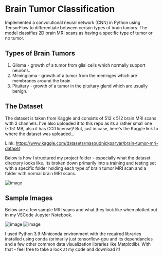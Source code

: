 # Brain Tumor Classification
Implemented a convolutional neural network (CNN) in Python using TensorFlow to differentiate between certain types of brain tumors. The model classifies 2D brain MRI scans as having a specific type of tumor or no tumor.

## Types of Brain Tumors
1. Glioma - growth of a tumor from glial cells which normally support neurons.
2. Meningioma - growth of a tumor from the meninges which are membranes around the brain.
3. Pituitary - growth of a tumor in the pituitary gland which are usually benign.

## The Dataset
The dataset is taken from Kaggle and consists of 512 x 512 brain MRI scans with 3 channels. I've also uploaded it to this repo as its a rather small one (~151 MB, also it has CC0 license)! But, just in case, here's the Kaggle link to where the dataset was uploaded...

Link: https://www.kaggle.com/datasets/masoudnickparvar/brain-tumor-mri-dataset

Below is how I structured my project folder - especially what the dataset directory looks like. Its broken down primarily into a training and testing set with a specific folder holding each type of brain tumor MRI scan and a folder with normal brain MRI scans.

![image](https://user-images.githubusercontent.com/33336845/235602598-d3f21c0c-e360-4809-8353-0c305ab1a688.png)

## Sample Images
Below are a few sample MRI scans and what they look like when plotted out in my VSCode Jupyter Notebook.

![image](https://user-images.githubusercontent.com/33336845/235606199-9891dbc2-8fef-46ed-ad95-feac79e7ea10.png)
![image](https://user-images.githubusercontent.com/33336845/235606235-f6063298-1ffc-4b73-b7c6-5f02fed8a461.png)

I used Python 3.9 Miniconda environment with the required libraries installed using conda (primarily just tensorflow-gpu and its dependancies and a few other common data visualization libraries like Matplotlib). With that - feel free to take a look at my code and download it!
